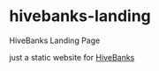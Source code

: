 # hivebanks-landing
HiveBanks Landing Page

just a static website for [HiveBanks](https://ykzhukian.github.io/hivebanks-landing/)
